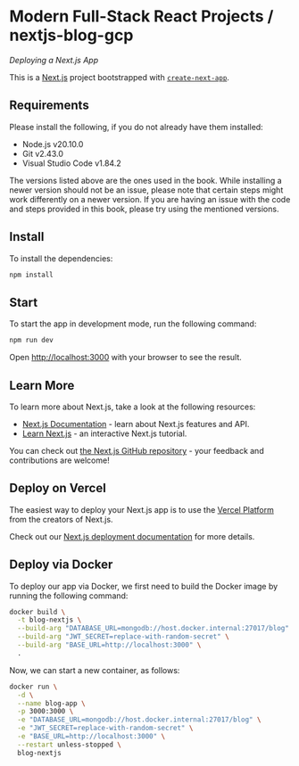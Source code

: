 # Modern Full-Stack React Projects / nextjs-blog-gcp

_Deploying a Next.js App_

This is a [Next.js](https://nextjs.org/) project bootstrapped with [`create-next-app`](https://github.com/vercel/next.js/tree/canary/packages/create-next-app).

## Requirements

Please install the following, if you do not already have them installed:

- Node.js v20.10.0
- Git v2.43.0
- Visual Studio Code v1.84.2

The versions listed above are the ones used in the book. While installing a newer version should not be an issue, please note that certain steps might work differently on a newer version. If you are having an issue with the code and steps provided in this book, please try using the mentioned versions.

## Install

To install the dependencies:

```bash
npm install
```

## Start

To start the app in development mode, run the following command:

```bash
npm run dev
```

Open [http://localhost:3000](http://localhost:3000) with your browser to see the result.

## Learn More

To learn more about Next.js, take a look at the following resources:

- [Next.js Documentation](https://nextjs.org/docs) - learn about Next.js features and API.
- [Learn Next.js](https://nextjs.org/learn) - an interactive Next.js tutorial.

You can check out [the Next.js GitHub repository](https://github.com/vercel/next.js/) - your feedback and contributions are welcome!

## Deploy on Vercel

The easiest way to deploy your Next.js app is to use the [Vercel Platform](https://vercel.com/new?utm_medium=default-template&filter=next.js&utm_source=create-next-app&utm_campaign=create-next-app-readme) from the creators of Next.js.

Check out our [Next.js deployment documentation](https://nextjs.org/docs/deployment) for more details.

## Deploy via Docker

To deploy our app via Docker, we first need to build the Docker image by running the following command:

```bash
docker build \
  -t blog-nextjs \
  --build-arg "DATABASE_URL=mongodb://host.docker.internal:27017/blog" \
  --build-arg "JWT_SECRET=replace-with-random-secret" \
  --build-arg "BASE_URL=http://localhost:3000" \
  .
```

Now, we can start a new container, as follows:

```bash
docker run \
  -d \
  --name blog-app \
  -p 3000:3000 \
  -e "DATABASE_URL=mongodb://host.docker.internal:27017/blog" \
  -e "JWT_SECRET=replace-with-random-secret" \
  -e "BASE_URL=http://localhost:3000" \
  --restart unless-stopped \
  blog-nextjs
```
